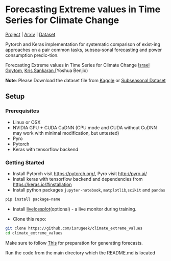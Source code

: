 
# Forecasting Extreme values in Time Series for Climate Change
[Project](https://github.com/isrugeek/semcolour) | [Arxiv](https://arxiv.org/abs/) |
[Dataset](https://github.com/isrugeek/semcolour/datasets)

Pytorch and Keras implementation for systematic comparison of exist-ing approaches on a pair common tasks, subsea-sonal forecasting and power consumption predic-tion. 

Forecasting Extreme values in Time Series for Climate Change
 [Israel Goytom](http://isrugeek.github.io), [Kris Sankaran](.),[Yoshua Benjio)


**Note**: Please Download the dataset file from [Kaggle](https://kaggle.com/c/short-term-load-forecasting-challenge/data) or 
          [Subseasonal Dataset](https://dataverse.harvard.edu/dataset.xhtml?persistentId=doi:10.7910/DVN/IHBANG)

## Setup

### Prerequisites
- Linux or OSX
- NVIDIA GPU + CUDA CuDNN (CPU mode and CUDA without CuDNN may work with minimal modification, but untested)
- Pyro
- Pytorch
- Keras with tensorflow backend



### Getting Started
- Install Pytorch visit https://pytorch.org/, Pyro visit http://pyro.ai/
- Install keras with tensorflow backend and dependencies from https://keras.io/#installation
- Install python packages `jupyter-notebook`, `matplotlib`,`scikit` and `pandas` 
```bash
pip install package-name
```
- Install [livelossplot](https://github.com/stared/livelossplot)(optional) - a live monitor during training.

- Clone this repo:
```bash
git clone https://github.com/isrugeek/climate_extreme_values
cd climate_extreme_values
```
Make sure to follow [This](https://github.com/paulo-o/forecast_rodeo)  for preparation for generating forecasts. 

Run the code from the main directory which the README.md is located
